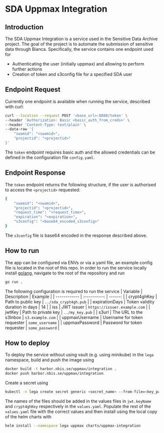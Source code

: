 # SDA Uppmax Integration

## Introduction

The SDA Uppmax Integration is a service used in the Sensitive Data Archive project. The goal of the project is to automate the submission of sensitive data through Bianca. Specifically, the service contains one endpoint used for
- Authenticating the user (initially uppmax) and allowing to perform further actions
- Creation of token and s3config file for a specified SDA user

## Endpoint Request

Currently one endpoint is available when running the service, described with curl:
```bash
curl --location --request POST '<base_url>:8080/token' \
--header 'Authorization: Basic <basic_auth_from_creds>' \
--header 'Content-Type: text/plain' \
--data-raw '{
    "swamid": "<swamid>",
    "projectid": "<projectid>"
}'
```

The `token` endpoint requires basic auth and the allowed credentials can be defined in the configuration file `config.yaml`.

## Endpoint Response

The `token` endpoint returns the following structure, if the user is authorised to access the `<projectid>` requested:

```bash
{
    "swamid": "<swamid>",
    "projectid": "<projectid>",
    "request_time": "<request_time>",
    "expiration": "<expiration>",
    "s3config": "<base64_encoded_s3config>"
}
```
The `s3config` file is base64 encoded in the response described above.

## How to run
The app can be configured via ENVs or via a yaml file, an example config file is located in the root of this repo.
In order to run the service locally install [golang](https://go.dev/learn/), navigate to the root of the repository and run
```bash
go run .
```
The following configuration is required to run the service
| Variable     | Description  | Example |
| ------------ | :----------: | ------: |
| crypt4ghKey | Path to public key | `../sda_crypt4gh.pub` |
| expirationDays | Token validity duration in days | 14 |
| iss | JWT issuer | `https://issuer.example.com` |
| jwtKey | Path to private key | `../my_key.pub` |
| s3url | The URL to the s3Inbox | `s3.example.com` |
| uppmaxUsername | Username for token requester | `some_username` |
| uppmaxPassword | Password for token requester | `some_password` |

## How to deploy
To deploy the service without using vault (e.g. using minikube) in the `lega` namespace, build and push the image using
```sh
docker build -t harbor.nbis.se/uppmax/integration .
docker push harbor.nbis.se/uppmax/integration
```
Create a secret using
```sh
kubectl -n lega create secret generic <secret_name> --from-file=<key_path> --from-file=<public_key_path>
```
The names of the files should be added in the values files in `jwt.keyName` and `crypt4ghKey` respectively in the `values.yaml`. Populate the rest of the `values.yaml` file with the correct values and then install using the local copy of the helm charts with
```sh
helm install --namespace lega uppmax charts/uppmax-integration
```
